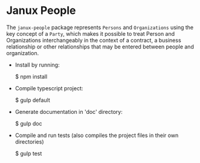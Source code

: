 # Janux People

The `janux-people` package represents `Persons` and `Organizations` using the key concept of a `Party`, which makes it possible to treat Person and Organizations interchangeably in the context of a contract, a business relationship or other relationships that may be entered between people and organization.

* Install by running:

	$ npm install


* Compile typescript project:


	$ gulp default


* Generate documentation in 'doc' directory:

	$ gulp doc

* Compile and run tests (also compiles the project files in their own directories)

    $ gulp test